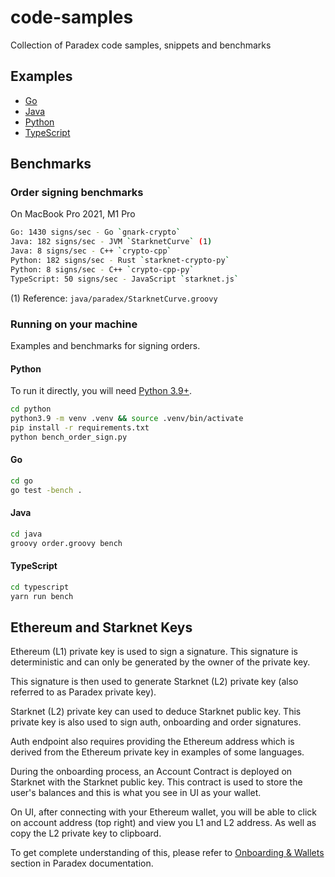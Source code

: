 # code-samples

Collection of Paradex code samples, snippets and benchmarks

## Examples

* [Go](go/README.md)
* [Java](java/README.md)
* [Python](python/README.md)
* [TypeScript](typescript/README.md)

## Benchmarks

### Order signing benchmarks

On MacBook Pro 2021, M1 Pro

```bash
Go: 1430 signs/sec - Go `gnark-crypto`
Java: 182 signs/sec - JVM `StarknetCurve` (1)
Java: 8 signs/sec - C++ `crypto-cpp`
Python: 182 signs/sec - Rust `starknet-crypto-py`
Python: 8 signs/sec - C++ `crypto-cpp-py`
TypeScript: 50 signs/sec - JavaScript `starknet.js`
```

(1) Reference: `java/paradex/StarknetCurve.groovy`

### Running on your machine

Examples and benchmarks for signing orders.

#### Python

To run it directly, you will need [Python 3.9+](https://www.python.org/downloads/).

```bash
cd python
python3.9 -m venv .venv && source .venv/bin/activate
pip install -r requirements.txt
python bench_order_sign.py
```

#### Go

```bash
cd go
go test -bench .
```

#### Java

```bash
cd java
groovy order.groovy bench
```

#### TypeScript

```bash
cd typescript
yarn run bench
```

## Ethereum and Starknet Keys

Ethereum (L1) private key is used to sign a signature. This signature is deterministic
and can only be generated by the owner of the private key.

This signature is then used to generate Starknet (L2) private key
(also referred to as Paradex private key).

Starknet (L2) private key can used to deduce Starknet public key.
This private key is also used to sign auth, onboarding and order signatures.

Auth endpoint also requires providing the Ethereum address which is derived
from the Ethereum private key in examples of some languages.

During the onboarding process, an Account Contract is deployed on Starknet
with the Starknet public key. This contract is used to store the user's balances
and this is what you see in UI as your wallet.

On UI, after connecting with your Ethereum wallet, you will be able to click on
account address (top right) and view you L1 and L2 address. As well as copy the
L2 private key to clipboard.

To get complete understanding of this, please refer to [Onboarding & Wallets](https://docs.paradex.trade/introduction/onboarding-and-wallets) section in Paradex documentation.
